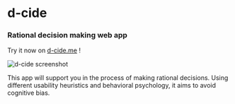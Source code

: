 # d-cide  

### Rational decision making web app  
Try it now on [d-cide.me](https://d-cide.me/) !  

![d-cide screenshot](https://s6.gifyu.com/images/d-cide_screenRecordd058b2353bd6358c.gif)

This app will support you in the process of making rational decisions.
Using different usability heuristics and behavioral psychology, it aims to avoid cognitive bias.  